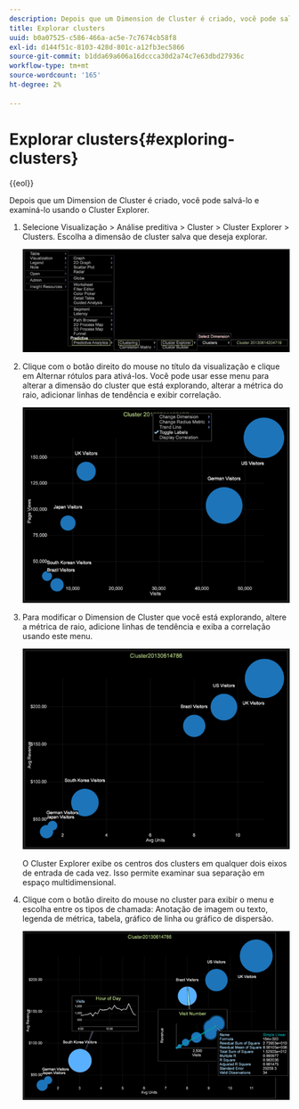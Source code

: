 ```yaml
---
description: Depois que um Dimension de Cluster é criado, você pode salvá-lo e examiná-lo usando o Cluster Explorer.
title: Explorar clusters
uuid: b0a07525-c586-466a-ac5e-7c7674cb58f8
exl-id: d144f51c-8103-428d-801c-a12fb3ec5866
source-git-commit: b1dda69a606a16dccca30d2a74c7e63dbd27936c
workflow-type: tm+mt
source-wordcount: '165'
ht-degree: 2%

---
```


# Explorar clusters{#exploring-clusters}

{{eol}}

Depois que um Dimension de Cluster é criado, você pode salvá-lo e examiná-lo usando o Cluster Explorer.

1. Selecione Visualização > Análise preditiva > Cluster > Cluster Explorer > Clusters. Escolha a dimensão de cluster salva que deseja explorar.

   ![](assets/explore_clusters_1.png)

1. Clique com o botão direito do mouse no título da visualização e clique em Alternar rótulos para ativá-los. Você pode usar esse menu para alterar a dimensão do cluster que está explorando, alterar a métrica do raio, adicionar linhas de tendência e exibir correlação.

   ![](assets/explore_clusters_2.png)

1. Para modificar o Dimension de Cluster que você está explorando, altere a métrica de raio, adicione linhas de tendência e exiba a correlação usando este menu.

   ![](assets/explore_clusters_3.png)

   O Cluster Explorer exibe os centros dos clusters em qualquer dois eixos de entrada de cada vez. Isso permite examinar sua separação em espaço multidimensional.

1. Clique com o botão direito do mouse no cluster para exibir o menu e escolha entre os tipos de chamada: Anotação de imagem ou texto, legenda de métrica, tabela, gráfico de linha ou gráfico de dispersão.

   ![](assets/explore_clusters_4.png)
